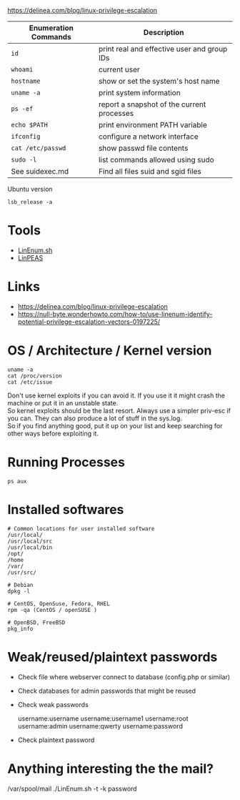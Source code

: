 ﻿
https://delinea.com/blog/linux-privilege-escalation

| Enumeration Commands | Description                                 |
|----------------------|---------------------------------------------|
| `id`                 | print real and effective user and group IDs |
| `whoami`             | current user                                |
| `hostname`           | show or set the system's host name          |
| `uname -a`           | print system information                    |
| `ps -ef`             | report a snapshot of the current processes  |
| `echo $PATH`         | print environment PATH variable             |
| `ifconfig`           | configure a network interface               |
| `cat /etc/passwd`    | show passwd file contents                   |
| `sudo -l`            | list commands allowed using sudo            |
| See suidexec.md      | Find all files suid and sgid files          |

Ubuntu version
    
    lsb_release -a


# Tools

- [LinEnum.sh](./tools/tools.md#linenum---linux-enumeration-script)
- [LinPEAS](./tools/tools.md#linpeas---linux-privilege-escalation-awesome-script)

# Links

- https://delinea.com/blog/linux-privilege-escalation
- https://null-byte.wonderhowto.com/how-to/use-linenum-identify-potential-privilege-escalation-vectors-0197225/

# OS / Architecture / Kernel version

    uname -a
    cat /proc/version
    cat /etc/issue

Don't use kernel exploits if you can avoid it. If you use it it might crash the machine or put it in an unstable state.  
So kernel exploits should be the last resort. Always use a simpler priv-esc if you can. They can also produce a lot of stuff in the sys.log.  
So if you find anything good, put it up on your list and keep searching for other ways before exploiting it.

# Running Processes

    ps aux

# Installed softwares

    # Common locations for user installed software
    /usr/local/
    /usr/local/src
    /usr/local/bin
    /opt/
    /home
    /var/
    /usr/src/
    
    # Debian
    dpkg -l
    
    # CentOS, OpenSuse, Fedora, RHEL
    rpm -qa (CentOS / openSUSE )
    
    # OpenBSD, FreeBSD
    pkg_info

# Weak/reused/plaintext passwords
- Check file where webserver connect to database (config.php or similar)
- Check databases for admin passwords that might be reused
- Check weak passwords


    username:username
    username:username1
    username:root
    username:admin
    username:qwerty
    username:password

- Check plaintext password

# Anything interesting the the mail?
/var/spool/mail
./LinEnum.sh -t -k password